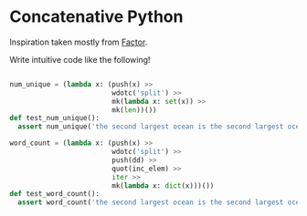 
# Concatenative Python

Inspiration taken mostly from [Factor](https://factorcode.org/).

Write intuitive code like the following!

```python

num_unique = (lambda x: (push(x) >>
                         wdotc('split') >>
                         mk(lambda x: set(x)) >>
                         mk(len))())
def test_num_unique():
  assert num_unique('the second largest ocean is the second largest ocean') == (5,)

word_count = (lambda x: (push(x) >>
                         wdotc('split') >>
                         push(dd) >>
                         quot(inc_elem) >>
                         iter >>
                         mk(lambda x: dict(x)))())
def test_word_count():
  assert word_count('the second largest ocean is the second largest ocean') == ({'the': 2, 'second': 2, 'largest': 2, 'ocean': 2, 'is': 1},)
```
